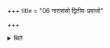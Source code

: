 +++
title = "06 नाराशंसो द्वितीयः प्रयाजो"

+++

<details><summary>थिते</summary>

नाराशंसो द्वितीयः प्रयाजो वसिष्ठशुनकानाम् ६
</details>
